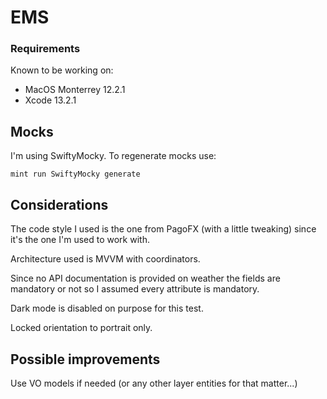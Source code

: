 # EMS

### Requirements

Known to be working on:

- MacOS Monterrey 12.2.1
- Xcode 13.2.1


## Mocks

I'm using SwiftyMocky. To regenerate mocks use: 
```
mint run SwiftyMocky generate
```


## Considerations

The code style I used is the one from PagoFX (with a little tweaking) since it's the one I'm used to work with.

Architecture used is MVVM with coordinators.

Since no API documentation is provided on weather the fields are mandatory or not so I assumed every attribute is mandatory.

Dark mode is disabled on purpose for this test.

Locked orientation to portrait only.


## Possible improvements

Use VO models if needed (or any other layer entities for that matter...)
